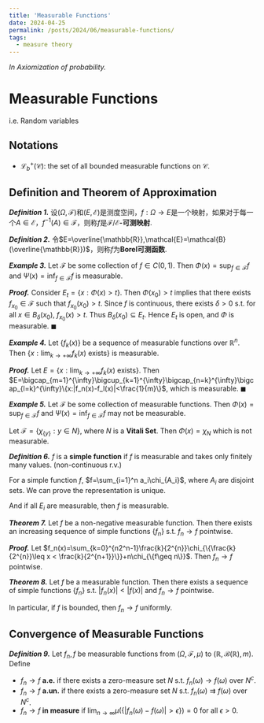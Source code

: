 ```yaml
---
title: 'Measurable Functions'
date: 2024-04-25
permalink: /posts/2024/06/measurable-functions/
tags:
  - measure theory
---
```



*In Axiomization of probability.*

# Measurable Functions

i.e. Random variables

## Notations

- $\mathcal{L}^+_{b}(\mathcal{C})$: the set of all bounded measurable functions on $\mathcal{C}$.

## Definition and Theorem of Approximation

***Definition 1.*** 设$(\Omega,\mathcal{F})$和$(E,\mathcal{E})$是测度空间，$f:\Omega\to E$是一个映射，如果对于每一个$A\in\mathcal{E}$，$f^{-1}(A)\in\mathcal{F}$，则称$f$是$\mathcal{F}/\mathcal{E}$**-可测映射**.

***Definition 2.*** 令$E=\overline{\mathbb{R}},\mathcal{E}=\mathcal{B}(\overline{\mathbb{R}})$，则称$f$为**Borel可测函数**.
<!-- into english -->

***Example 3.*** Let $\mathscr{F}$ be some collection of $f\in C(0,1)$. Then $\Phi(x)=\sup_{f\in\mathscr{F}} f$ and $\Psi(x)=\inf_{f\in\mathscr{F}} f$ is measurable.

***Proof.*** Consider $E_t={\{x:\Phi(x)>t\}}$. Then $\Phi(x_0)>t$ implies that there exists $f_{x_0}\in\mathscr{F}$ such that $f_{x_0}(x_0)>t$. Since $f$ is continuous, there exists $\delta>0$ s.t. for all $x\in B_{\delta}(x_0)$, $f_{x_0}(x)>t$. Thus $B_{\delta}(x_0)\subseteq E_t$. Hence $E_t$ is open, and $\Phi$ is measurable.
$\blacksquare$

***Example 4.*** Let $\{f_k(x)\}$ be a sequence of measurable functions over $\mathbb{R}^n$. Then $\{x:\lim_{k\to+\infty}f_k(x) \text{ exists}\}$ is measurable.

***Proof.*** Let $E=\{x:\lim_{k\to+\infty}f_k(x) \text{ exists}\}$. Then $E=\bigcap_{m=1}^{\infty}\bigcup_{k=1}^{\infty}\bigcap_{n=k}^{\infty}\bigcap_{l=k}^{\infty}\{x:|f_n(x)-f_l(x)|<\frac{1}{m}\}$, which is measurable.
$\blacksquare$

***Example 5.*** Let $\mathscr{F}$ be some collection of measurable functions. Then $\Phi(x)=\sup_{f\in\mathscr{F}} f$ and $\Psi(x)=\inf_{f\in\mathscr{F}} f$ may not be measurable.

Let $\mathscr{F}=\{\chi_{\{y\}}:y\in N\}$, where $N$ is a  **Vitali Set**. Then $\Phi(x)=\chi_N$ which is not measurable.

***Definition 6.*** $f$ is a **simple function** if $f$ is measurable and takes only finitely many values. (non-continuous r.v.)

For a simple function $f$, $f=\sum_{i=1}^n a_i\chi_{A_i}$, where $A_i$ are disjoint sets. We can prove the representation is unique.

And if all $E_i$ are measurable, then $f$ is measurable.

***Theorem 7.*** Let $f$ be a non-negative measurable function. Then there exists an increasing sequence of simple functions $\{f_n\}$ s.t. $f_n\to f$ pointwise.

***Proof.*** Let $f_n(x)=\sum_{k=0}^{n2^n-1}\frac{k}{2^{n}}\chi_{\{\frac{k}{2^{n}}\leq x < \frac{k}{2^{n+1}}\}}+n\chi_{\{f\geq n\}}$. Then $f_n\to f$ pointwise.

***Theorem 8.*** Let $f$ be a measurable function. Then there exists a sequence of simple functions $\{f_n\}$ s.t. $|f_n(x)|<|f(x)|$ and $f_n\to f$ pointwise.

In particular, if $f$ is bounded, then $f_n\to f$ uniformly.

## Convergence of Measurable Functions

***Definition 9.*** Let $f_n,f$ be measurable functions from $(\Omega,\mathcal{F},\mu)$ to $(\mathbb{R},\mathcal{B}(\mathbb{R}),m)$. Define

- $f_n\to f$ **a.e.** if there exists a zero-measure set $N$ s.t. $f_n(\omega)\rightarrow f(\omega)$ over $N^c$.
- $f_n\to f$ **a.un.** if there exists a zero-measure set $N$ s.t. $f_n(\omega)\rightrightarrows f(\omega)$ over $N^c$.
- $f_n\to f$ **in measure** if $\lim_{n\to\infty}\mu(\{|f_n(\omega)-f(\omega)|>\epsilon\})=0$ for all $\epsilon>0$.
